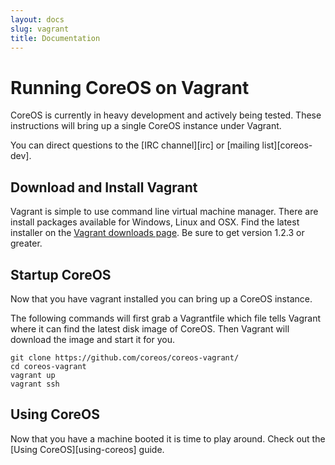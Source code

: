 ```yaml
---
layout: docs
slug: vagrant
title: Documentation
---
```


# Running CoreOS on Vagrant

CoreOS is currently in heavy development and actively being tested. These instructions will bring up a single CoreOS instance under Vagrant.

You can direct questions to the [IRC channel][irc] or [mailing list][coreos-dev].

## Download and Install Vagrant

Vagrant is simple to use command line virtual machine manager. There are
install packages available for Windows, Linux and OSX. Find the latest
installer on the [Vagrant downloads page][vagrant]. Be sure to get
version 1.2.3 or greater.

[vagrant]: http://downloads.vagrantup.com/

## Startup CoreOS

Now that you have vagrant installed you can bring up a CoreOS instance.

The following commands will first grab a Vagrantfile which file tells
Vagrant where it can find the latest disk image of CoreOS. Then Vagrant
will download the image and start it for you.

```
git clone https://github.com/coreos/coreos-vagrant/
cd coreos-vagrant
vagrant up
vagrant ssh
```

## Using CoreOS

Now that you have a machine booted it is time to play around. Check out the [Using CoreOS][using-coreos] guide.
